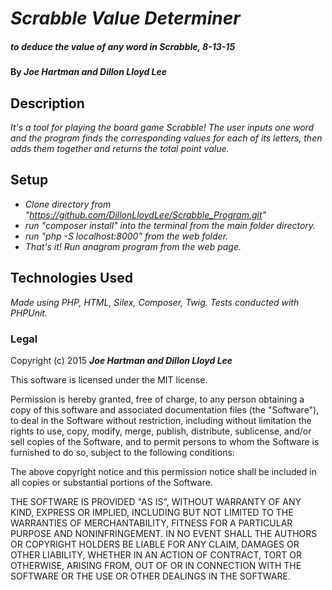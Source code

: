 # _Scrabble Value Determiner_

##### _to deduce the value of any word in Scrabble, 8-13-15_

#### By _**Joe Hartman and Dillon Lloyd Lee**_

## Description

_It's a tool for playing the board game Scrabble!  The user inputs one word and the program finds the corresponding values for each of its letters, then adds them together and returns the total point value._

## Setup

* _Clone directory from "https://github.com/DillonLloydLee/Scrabble_Program.git"_
* _run "composer install" into the terminal from the main folder directory._
* _run "php -S localhost:8000" from the web folder._
* _That's it!  Run anagram program from the web page._

## Technologies Used

_Made using PHP, HTML, Silex, Composer, Twig.  Tests conducted with PHPUnit._

### Legal


Copyright (c) 2015 **_Joe Hartman and Dillon Lloyd Lee_**

This software is licensed under the MIT license.

Permission is hereby granted, free of charge, to any person obtaining a copy
of this software and associated documentation files (the "Software"), to deal
in the Software without restriction, including without limitation the rights
to use, copy, modify, merge, publish, distribute, sublicense, and/or sell
copies of the Software, and to permit persons to whom the Software is
furnished to do so, subject to the following conditions:

The above copyright notice and this permission notice shall be included in
all copies or substantial portions of the Software.

THE SOFTWARE IS PROVIDED "AS IS", WITHOUT WARRANTY OF ANY KIND, EXPRESS OR
IMPLIED, INCLUDING BUT NOT LIMITED TO THE WARRANTIES OF MERCHANTABILITY,
FITNESS FOR A PARTICULAR PURPOSE AND NONINFRINGEMENT. IN NO EVENT SHALL THE
AUTHORS OR COPYRIGHT HOLDERS BE LIABLE FOR ANY CLAIM, DAMAGES OR OTHER
LIABILITY, WHETHER IN AN ACTION OF CONTRACT, TORT OR OTHERWISE, ARISING FROM,
OUT OF OR IN CONNECTION WITH THE SOFTWARE OR THE USE OR OTHER DEALINGS IN
THE SOFTWARE.
